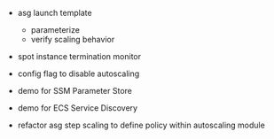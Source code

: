 - asg launch template
    - parameterize
    - verify scaling behavior

- spot instance termination monitor
- config flag to disable autoscaling
- demo for SSM Parameter Store
- demo for ECS Service Discovery
- refactor asg step scaling to define policy within autoscaling module